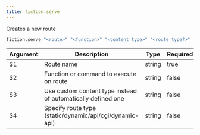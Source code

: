 ```yaml
---
title: fiction.serve
---
```

Creates a new route

```sh
fiction.serve "<route>" "<function>" "<content type>" "<route type?>"
```

| Argument | Description | Type | Required |
| --- | --- | --- | --- |
| $1 | Route name | string | true |
| $2 | Function or command to execute on route | string | false |
| $3 | Use custom content type instead of automatically defined one | string | false |
| $4 | Specify route type (static/dynamic/api/cgi/dynamic-api) | string | false |